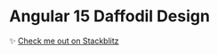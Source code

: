 # Angular 15 Daffodil Design

:sparkles: [Check me out on Stackblitz](https://stackblitz.com/github/graycoreio/stackblitz-projects/tree/main/ng15-daffodil-design)
